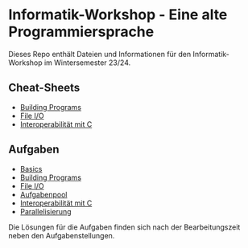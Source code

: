 # Informatik-Workshop - Eine alte Programmiersprache

Dieses Repo enthält Dateien und Informationen für den Informatik-Workshop im Wintersemester 23/24.

## Cheat-Sheets

- [Building Programs](Cheat-Sheets/building.md)
- [File I/O](Cheat-Sheets/I_O_und_allc.md)
- [Interoperabilität mit C](Cheat-Sheets/c_interoperability.md)

## Aufgaben

- [Basics](.)
- [Building Programs](exercises/building/building.md)
- [File I/O](.)
- [Aufgabenpool](exercises/pool/)
- [Interoperabilität mit C](exercises/c_interops/c_interops.md)
- [Parallelisierung](.)

Die Lösungen für die Aufgaben finden sich nach der Bearbeitungszeit neben den Aufgabenstellungen.
